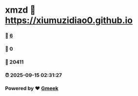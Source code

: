 # xmzd :link: https://xiumuzidiao0.github.io 
### :page_facing_up: [6](https://xiumuzidiao0.github.io/tag.html) 
### :speech_balloon: 0 
### :hibiscus: 20411 
### :alarm_clock: 2025-09-15 02:31:27 
### Powered by :heart: [Gmeek](https://github.com/Meekdai/Gmeek)
